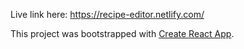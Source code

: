 Live link here: https://recipe-editor.netlify.com/

This project was bootstrapped with [Create React App](https://github.com/facebook/create-react-app).

